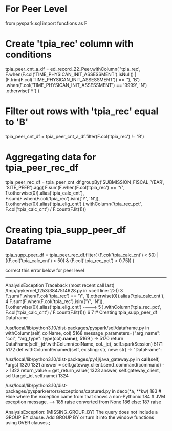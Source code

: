 # For Peer Level 
from pyspark.sql import functions as F

# Create 'tpia_rec' column with conditions
tpia_peer_cnt_a_df = ed_record_22_Peer.withColumn(
    'tpia_rec', 
    F.when(F.col('TIME_PHYSICAN_INIT_ASSESSMENT').isNull() | (F.trim(F.col('TIME_PHYSICAN_INIT_ASSESSMENT')) == ''), 'B')
     .when(F.col('TIME_PHYSICAN_INIT_ASSESSMENT') == '9999', 'N')
     .otherwise('Y')
)

# Filter out rows with 'tpia_rec' equal to 'B'
tpia_peer_cnt_df = tpia_peer_cnt_a_df.filter(F.col('tpia_rec') != 'B')

# Aggregating data for tpia_peer_rec_df
tpia_peer_rec_df = tpia_peer_cnt_df.groupBy('SUBMISSION_FISCAL_YEAR', 'SITE_PEER').agg(
    F.sum(F.when(F.col('tpia_rec') == 'Y', 1).otherwise(0)).alias('tpia_calc_cnt'),
    F.sum(F.when(F.col('tpia_rec').isin(['Y', 'N']), 1).otherwise(0)).alias('tpia_elig_cnt')
).withColumn('tpia_rec_pct', F.col('tpia_calc_cnt') / F.count(F.lit(1)))

# Creating tpia_supp_peer_df Dataframe
tpia_supp_peer_df = tpia_peer_rec_df.filter(
    (F.col('tpia_calc_cnt') < 50) | ((F.col('tpia_calc_cnt') > 50) & (F.col('tpia_rec_pct') < 0.75))
)

correct this error below for peer level 


---------------------------------------------------------------------------
AnalysisException                         Traceback (most recent call last)
/tmp/ipykernel_1253/3847514628.py in <cell line: 2>()
      3     F.sum(F.when(F.col('tpia_rec') == 'Y', 1).otherwise(0)).alias('tpia_calc_cnt'),
      4     F.sum(F.when(F.col('tpia_rec').isin(['Y', 'N']), 1).otherwise(0)).alias('tpia_elig_cnt')
----> 5 ).withColumn('tpia_rec_pct', F.col('tpia_calc_cnt') / F.count(F.lit(1)))
      6 
      7 # Creating tpia_supp_peer_df Dataframe

/usr/local/lib/python3.10/dist-packages/pyspark/sql/dataframe.py in withColumn(self, colName, col)
   5168                 message_parameters={"arg_name": "col", "arg_type": type(col).__name__},
   5169             )
-> 5170         return DataFrame(self._jdf.withColumn(colName, col._jc), self.sparkSession)
   5171 
   5172     def withColumnRenamed(self, existing: str, new: str) -> "DataFrame":

/usr/local/lib/python3.10/dist-packages/py4j/java_gateway.py in __call__(self, *args)
   1320 
   1321         answer = self.gateway_client.send_command(command)
-> 1322         return_value = get_return_value(
   1323             answer, self.gateway_client, self.target_id, self.name)
   1324 

/usr/local/lib/python3.10/dist-packages/pyspark/errors/exceptions/captured.py in deco(*a, **kw)
    183                 # Hide where the exception came from that shows a non-Pythonic
    184                 # JVM exception message.
--> 185                 raise converted from None
    186             else:
    187                 raise

AnalysisException: [MISSING_GROUP_BY] The query does not include a GROUP BY clause. Add GROUP BY or turn it into the window functions using OVER clauses.;
